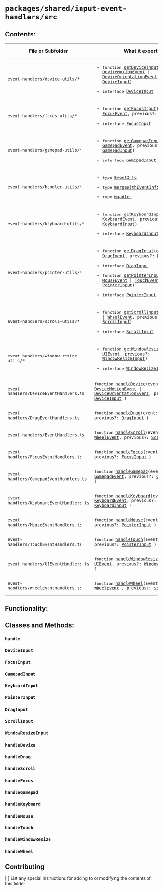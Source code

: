 # `packages/shared/input-event-handlers/src`

## Contents:

<table>
<thead>
<tr>
<th>File or Subfolder</th>
<th>What it exports:</th>
<th>Can you modify it?</th>
</tr>
</thead>
<tbody>
<!-- !event-handlers/device-utils/* -->
<tr>
<td><pre><code>event-handlers/device-utils/*</code></pre></td>
<td>
  <ul>
    <li><pre>function <code><a href="./event-handlers/device-utils/DeviceInput.ts">getDeviceInput</a>(event: <a href="https://developer.mozilla.org/en-US/docs/Web/API/DeviceMotionEvent" target="_blank">DeviceMotionEvent</a> | <a href="https://developer.mozilla.org/en-US/docs/Web/API/DeviceOrientationEvent" target="_blank">DeviceOrientationEvent</a>, previous?: <a href="#deviceinput">DeviceInput</a>)</code></pre></li>
    <li><pre>interface <code><a href="#deviceinput">DeviceInput</a></code></pre></li>
  </ul>
  <ul>
  </ul>
</td>
<td rowspan="19">No. The code in this package has already been published and implemented into other packages. Consider it frozen.</td>
</tr>
<!-- !event-handlers/focus-utils/* -->
<tr>
<td><pre><code>event-handlers/focus-utils/*</code></pre></td>
<td>
  <ul>
    <li><pre>function <code><a href="./event-handlers/focus-utils/FocusInput.ts">getFocusInput</a>(event: <a href="https://developer.mozilla.org/en-US/docs/Web/API/FocusEvent" target="_blank">FocusEvent</a>, previous?: <a href="#focusinput">FocusInput</a>)</code></pre></li>
    <li><pre>interface <code><a href="#focusinput">FocusInput</a></code></pre></li>
  </ul>
  <ul>
  </ul>
</td>
</tr>
<!-- !event-handlers/gamepad-utils/* -->
<tr>
<td><pre><code>event-handlers/gamepad-utils/*</code></pre></td>
<td>
  <ul>
    <li><pre>function <code><a href="./event-handlers/gamepad-utils/GamepadInput.ts">getGamepadInput</a>(event: <a href="https://developer.mozilla.org/en-US/docs/Web/API/GamepadEvent" target="_blank">GamepadEvent</a>, previous?: <a href="#gamepadinput">GamepadInput</a>)</code></pre></li>
    <li><pre>interface <code><a href="#gamepadinput">GamepadInput</a></code></pre></li>
  </ul>
  <ul>
  </ul>
</td>
</tr>
<!-- !event-handlers/handler-utils/* -->
<tr>
<td><pre><code>event-handlers/handler-utils/*</code></pre></td>
<td>
  <ul>
    <li><pre>type <code><a href="./event-handlers/handler-utils/EventInfo.ts">EventInfo</a></code></pre></li>
    <li><pre>type <code><a href="./event-handlers/handler-utils/EventInfo.ts">mergeWithEventInfo</a></code></pre></li>
    <li><pre>type <code><a href="./event-handlers/handler-utils/Handler.ts">Handler</a></code></pre></li>
  </ul>
  <ul>
  </ul>
</td>
</tr>
<!-- !event-handlers/keyboard-utils -->
<tr>
<td><pre><code>event-handlers/keyboard-utils/*</code></pre></td>
<td>
  <ul>
    <li><pre>function <code><a href="./event-handlers/keyboard-utils/KeyboardInput.ts">getKeyboardInput</a>(event: <a href="https://developer.mozilla.org/en-US/docs/Web/API/KeyboardEvent" target="_blank">KeyboardEvent</a>, previous?: <a href="#keyboardinput">KeyboardInput</a>)</code></pre></li>
    <li><pre>interface <code><a href="#keyboardinput">KeyboardInput</a></code></pre></li>
  </ul>
  <ul>
  </ul>
</td>
</tr>
<!-- !event-handlers/pointer-utils -->
<tr>
<td><pre><code>event-handlers/pointer-utils/*</code></pre></td>
<td>
  <ul>
    <li><pre>function <code><a href="./event-handlers/pointer-utils/DragInput.ts">getDragInput</a>(event: <a href="https://developer.mozilla.org/en-US/docs/Web/API/DragEvent" target="_blank">DragEvent</a>, previous?: <a href="#draginput">DragInput</a>)</code></pre></li>
      <li><pre>interface <code><a href="#draginput">DragInput</a></code></pre></li>
    <li><pre>function <code><a href="./pointer-utils/GetPointerInput.ts">getPointerInput</a>(event: <a href="https://developer.mozilla.org/en-US/docs/Web/API/MouseEvent" target="_blank">MouseEvent</a> | <a href="https://developer.mozilla.org/en-US/docs/Web/API/TouchEvent" target="_blank">TouchEvent</a>, previous?: <a href="#pointerinput">PointerInput</a>)</code></pre></li>
      <li><pre>interface <code><a href="#pointerinput">PointerInput</a></code></pre></li>
  </ul>
  <ul>
  </ul>
</td>
</tr>
<!-- !event-handlers/scroll-utils -->
<tr>
<td><pre><code>event-handlers/scroll-utils/*</code></pre></td>
<td>
  <ul>
    <li><pre>function <code><a href="./event-handlers/scroll-utils/ScrollInput.ts">getScrollInput</a>(event: <a href="https://developer.mozilla.org/en-US/docs/Web/API/Element/scroll_event" target="_blank">Event</a> | <a href="https://developer.mozilla.org/en-US/docs/Web/API/WheelEvent" target="_blank">WheelEvent</a>, previous?: <a href="#scrollinput">ScrollInput</a>)</code></pre></li>
    <li><pre>interface <code><a href="#scrollinput">ScrollInput</a></code></pre></li>
  </ul>
  <ul>
  </ul>
</td>
</tr>
<!-- !event-handlers/window-resize-utils -->
<tr>
<td><pre><code>event-handlers/window-resize-utils/*</code></pre></td>
<td>
  <ul>
    <li><pre>function <code><a href="./event-handlers/window-resize-utils/WindowResizeInput.ts">getWindowResizeInput</a>(event: <a href="https://developer.mozilla.org/en-US/docs/Web/API/UIEvent" target="_blank">UIEvent</a>, previous?: <a href="#windowresizeinput">WindowResizeInput</a>)</code></pre></li>
    <li><pre>interface <code><a href="#windowresizeinput">WindowResizeInput</a></code></pre></li>
  </ul>
  <ul>
  </ul>
</td>
</tr>
<!-- !event-handlers/DeviceEventHandler.ts -->
<tr>
<td><pre><code>event-handlers/DeviceEventHandlers.ts</code></pre></td>
<td>
 <pre>function <code><a href="#handledevice">handleDevice</a>(event: <a href="https://developer.mozilla.org/en-US/docs/Web/API/DeviceMotionEvent" target="_blank">DeviceMotionEvent</a> | <a href="https://developer.mozilla.org/en-US/docs/Web/API/DeviceOrientationEvent" target="_blank">DeviceOrientationEvent</a>, previous?: <a href="#deviceinput">DeviceInput</a> )</code></pre>
</td>
</tr>
<!-- !event-handlers/DragEventHandler.ts -->
<tr>
<td><pre><code>event-handlers/DragEventHandlers.ts</code></pre></td>
<td>
 <pre>function <code><a href="#handledrag">handleDrag</a>(event: <a href="https://developer.mozilla.org/en-US/docs/Web/API/DragEvent" target="_blank">DragEvent</a>, previous?: <a href="#draginput">DragInput</a> )</code></pre>
</td>
</tr>
<!-- !event-handlers/EventHandler.ts -->
<tr>
<td><pre><code>event-handlers/EventHandlers.ts</code></pre></td>
<td>
 <pre>function <code><a href="#handlescroll">handleScroll</a>(event: <a href="https://developer.mozilla.org/en-US/docs/Web/API/Element/scroll_event" target="_blank">Event</a> | <a href="https://developer.mozilla.org/en-US/docs/Web/API/WheelEvent" target="_blank">WheelEvent</a>, previous?: <a href="#scrollinput">ScrollInput</a> )</code></pre>
</td>
</tr>
<!-- !event-handlers/FocusEventHandler.ts -->
<tr>
<td><pre><code>event-handlers/FocusEventHandlers.ts</code></pre></td>
<td>
 <pre>function <code><a href="#handlefocus">handleFocus</a>(event: <a href="https://developer.mozilla.org/en-US/docs/Web/API/FocusEvent" target="_blank">FocusEvent</a>, previous?: <a href="#focusinput">FocusInput</a> )</code></pre>
</td>
</tr>
<!-- !event-handlers/GamepadEventHandler.ts -->
<tr>
<td><pre><code>event-handlers/GamepadEventHandlers.ts</code></pre></td>
<td>
 <pre>function <code><a href="#handlegamepad">handleGamepad</a>(event: <a href="https://developer.mozilla.org/en-US/docs/Web/API/GamepadEvent" target="_blank">GamepadEvent</a>, previous?: <a href="#gamepadinput">GamepadInput</a> )</code></pre>
</td>
</tr>
<!-- !event-handlers/KeyboardEventHandler.ts -->
<tr>
<td><pre><code>event-handlers/KeyboardEventHandlers.ts</code></pre></td>
<td>
 <pre>function <code><a href="#handlekeyboard">handleKeyboard</a>(event: <a href="https://developer.mozilla.org/en-US/docs/Web/API/KeyboardEvent" target="_blank">KeyboardEvent</a>, previous?: <a href="#keyboardinput">KeyboardInput</a> )</code></pre>
</td>
</tr>
<!-- !event-handlers/MouseEventHandler.ts -->
<tr>
<td><pre><code>event-handlers/MouseEventHandlers.ts</code></pre></td>
<td>
 <pre>function <code><a href="#handlemouse">handleMouse</a>(event: <a href="https://developer.mozilla.org/en-US/docs/Web/API/MouseEvent" target="_blank">MouseEvent</a>, previous?: <a href="#pointerinput">PointerInput</a> )</code></pre>
</td>
</tr>
<!-- !event-handlers/TouchEventHandler.ts -->
<tr>
<td><pre><code>event-handlers/TouchEventHandlers.ts</code></pre></td>
<td>
 <pre>function <code><a href="#handletouch">handleTouch</a>(event: <a href="https://developer.mozilla.org/en-US/docs/Web/API/TouchEvent" target="_blank">TouchEvent</a>, previous?: <a href="#pointerinput">PointerInput</a> )</code></pre>
</td>
</tr>
<!-- !event-handlers/UIEventHandler.ts -->
<tr>
<td><pre><code>event-handlers/UIEventHandlers.ts</code></pre></td>
<td>
 <pre>function <code><a href="#handlewindowresize">handleWindowResize</a>(event: <a href="https://developer.mozilla.org/en-US/docs/Web/API/UIEvent" target="_blank">UIEvent</a>, previous?: <a href="#windowresizeinput">WindowResizeInput</a> )</code></pre>
</td>
</tr>
<!-- !event-handlers/WheelEventHandler.ts -->
<tr>
<td><pre><code>event-handlers/WheelEventHandlers.ts</code></pre></td>
<td>
 <pre>function <code><a href="#handlewheel">handleWheel</a>(event: <a href="https://developer.mozilla.org/en-US/docs/Web/API/Element/scroll_event" target="_blank">Event</a> | <a href="https://developer.mozilla.org/en-US/docs/Web/API/WheelEvent" target="_blank">WheelEvent</a> , previous?: <a href="#scrollinput">ScrollInput</a> )</code></pre>
</td>
</tr>
<!-- !DeviceInputEventHandlers.ts -->
</tbody>
</table>

## Functionality:

<!-- [ ] How do the contents of this folder work together? Why are they all grouped into the same folder? How does this benefit the reader? -->

<!-- [ ] Where are the contents of this folder referenced? -->

## Classes and Methods:

### `handle`

### `DeviceInput`

### `FocusInput`

### `GamepadInput`

### `KeyboardInput`

### `PointerInput`

### `DragInput`

### `ScrollInput`

### `WindowResizeInput`

### `handleDevice`

### `handleDrag`

### `handleScroll`

### `handleFocus`

### `handleGamepad`

### `handleKeyboard`

### `handleMouse`

### `handleTouch`

### `handleWindowResize`

### `handleWheel`

## Contributing

[ ] List any special instructions for adding to or modifying the contents of this folder
